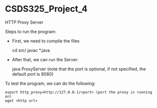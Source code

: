 # CSDS325_Project_4

HTTP Proxy Server

Steps to run the program:

* First, we need to compile the files


    cd src/
    javac *.java

* After that, we can run the Server:


    java ProxyServer <port>
(note that the port is optional, if not specified, the default port is 8080)

To test the program, we can do the following:

    export http_proxy=http://127.0.0.1/<port> (port the proxy is running on)
    wget <http url>

    
